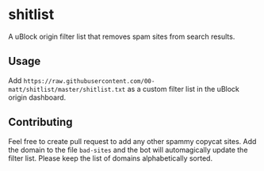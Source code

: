 # shitlist

A uBlock origin filter list that removes spam sites from search results.

## Usage

Add `https://raw.githubusercontent.com/00-matt/shitlist/master/shitlist.txt` as a custom filter list in the uBlock origin dashboard.

## Contributing

Feel free to create pull request to add any other spammy copycat sites.
Add the domain to the file `bad-sites` and the bot will automagically update the filter list.
Please keep the list of domains alphabetically sorted.
